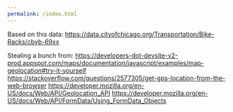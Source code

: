 ```yaml
---
permalink: /index.html
---
```


Based on this data: https://data.cityofchicago.org/Transportation/Bike-Racks/cbyb-69xx

Stealing a bunch from:
https://developers-dot-devsite-v2-prod.appspot.com/maps/documentation/javascript/examples/map-geolocation#try-it-yourself
https://stackoverflow.com/questions/2577305/get-gps-location-from-the-web-browser
https://developer.mozilla.org/en-US/docs/Web/API/Geolocation_API
https://developer.mozilla.org/en-US/docs/Web/API/FormData/Using_FormData_Objects
